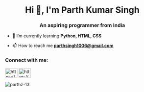 <h1 align="center">Hi 👋, I'm Parth Kumar Singh</h1>
<h3 align="center">An aspiring programmer from India</h3>



- 🌱 I’m currently learning **Python, HTML, CSS**

- 📫 How to reach me **parthsingh1006@gmail.com**

<h3 align="left">Connect with me:</h3>
<p align="left">
<a href="https://instagram.com/https://www.instagram.com/parth.singh__/" target="blank"><img align="center" src="https://raw.githubusercontent.com/rahuldkjain/github-profile-readme-generator/master/src/images/icons/Social/instagram.svg" alt="https://www.instagram.com/parth.singh__/" height="30" width="40" /></a>
<a href="[https://www.hackerrank.com/https://www.hackerrank.com/profile/parthz](https://www.hackerrank.com/profile/parthz)" target="blank"><img align="center" src="https://raw.githubusercontent.com/rahuldkjain/github-profile-readme-generator/master/src/images/icons/Social/hackerrank.svg" alt="https://www.hackerrank.com/profile/parthz" height="30" width="40" /></a>
</p>





<p><img align="center" src="https://holopin.me/parthz13" alt="parthz-13" /></p>
